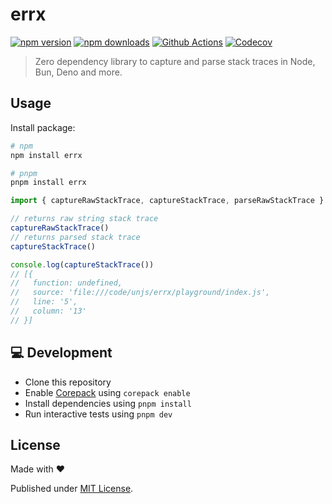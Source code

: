 # errx

[![npm version][npm-version-src]][npm-version-href]
[![npm downloads][npm-downloads-src]][npm-downloads-href]
[![Github Actions][github-actions-src]][github-actions-href]
[![Codecov][codecov-src]][codecov-href]

> Zero dependency library to capture and parse stack traces in Node, Bun, Deno and more.

## Usage

Install package:

```sh
# npm
npm install errx

# pnpm
pnpm install errx
```

```js
import { captureRawStackTrace, captureStackTrace, parseRawStackTrace } from 'errx'

// returns raw string stack trace
captureRawStackTrace()
// returns parsed stack trace
captureStackTrace()

console.log(captureStackTrace())
// [{
//   function: undefined,
//   source: 'file:///code/unjs/errx/playground/index.js',
//   line: '5',
//   column: '13'
// }]
```

## 💻 Development

- Clone this repository
- Enable [Corepack](https://github.com/nodejs/corepack) using `corepack enable`
- Install dependencies using `pnpm install`
- Run interactive tests using `pnpm dev`

## License

Made with ❤️

Published under [MIT License](./LICENCE).

<!-- Badges -->

[npm-version-src]: https://img.shields.io/npm/v/errx?style=flat-square
[npm-version-href]: https://npmjs.com/package/errx
[npm-downloads-src]: https://img.shields.io/npm/dm/errx?style=flat-square
[npm-downloads-href]: https://npm.chart.dev/errx
[github-actions-src]: https://img.shields.io/github/actions/workflow/status/unjs/errx/ci.yml?branch=main&style=flat-square
[github-actions-href]: https://github.com/unjs/errx/actions?query=workflow%3Aci
[codecov-src]: https://img.shields.io/codecov/c/gh/unjs/errx/main?style=flat-square
[codecov-href]: https://codecov.io/gh/unjs/errx
